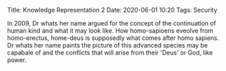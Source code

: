Title: Knowledge Representation 2
Date: 2020-06-01 10:20
Tags: Security

In 2009, Dr whats her name argued for the concept of the continuation of human kind and what it may look like. How homo-sapioens eveolve from homo-erectus, home-deus is supposedly what comes after homo sapiens. Dr whats her name paints the picture of this advanced species may be capabale of and the conflicts that will arise from their 'Deus' or God, like power.